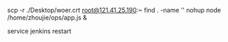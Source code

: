  scp -r ./Desktop/woer.crt root@121.41.25.190:~
 find . -name ''
nohup node /home/zhoujie/ops/app.js &

service jenkins restart

